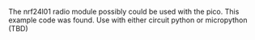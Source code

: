 The nrf24l01 radio module possibly could be used with the pico. This example code was found. Use with either circuit python or micropython (TBD)